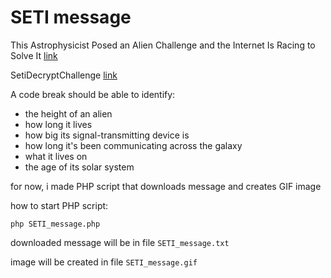 # SETI message

This Astrophysicist Posed an Alien Challenge and the Internet Is Racing to Solve It
[link](http://mic.com/articles/142618/this-astrophysicist-posed-an-alien-challenge-and-the-internet-is-racing-to-solve-it)

SetiDecryptChallenge
[link](https://twitter.com/hashtag/SETIDecryptChallenge)

A code break should be able to identify:

* the height of an alien
* how long it lives
* how big its signal-transmitting device is
* how long it's been communicating across the galaxy
* what it lives on
* the age of its solar system

for now, i made PHP script that downloads message and creates GIF image

how to start PHP script:

`php SETI_message.php`

downloaded message will be in file `SETI_message.txt`

image will be created in file `SETI_message.gif`
